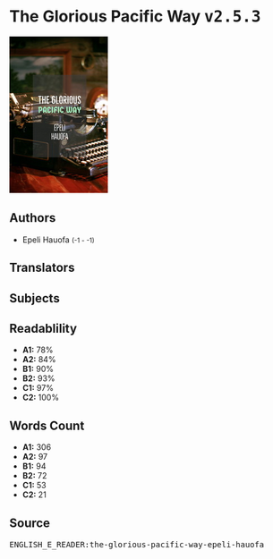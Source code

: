 # The Glorious Pacific Way <kbd>v2.5.3</kbd>

![](./cover.medium.jpg "")

## Authors


 - Epeli Hauofa <small>(-1 - -1)</small>

## Translators



## Subjects



## Readablility


 - **A1:** 78%
 - **A2:** 84%
 - **B1:** 90%
 - **B2:** 93%
 - **C1:** 97%
 - **C2:** 100%

## Words Count


 - **A1:** 306
 - **A2:** 97
 - **B1:** 94
 - **B2:** 72
 - **C1:** 53
 - **C2:** 21

## Source


<kbd>ENGLISH_E_READER:the-glorious-pacific-way-epeli-hauofa</kbd>
